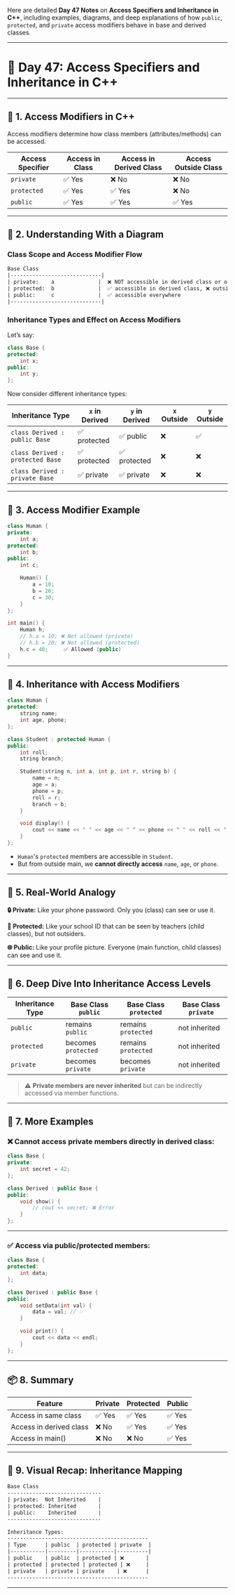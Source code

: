 Here are detailed **Day 47 Notes** on **Access Specifiers and Inheritance in C++**, including examples, diagrams, and deep explanations of how `public`, `protected`, and `private` access modifiers behave in base and derived classes.

---

# 📘 **Day 47: Access Specifiers and Inheritance in C++**

---

## 🔐 **1. Access Modifiers in C++**
Access modifiers determine how class members (attributes/methods) can be accessed.

| Access Specifier | Access in Class | Access in Derived Class | Access Outside Class |
|------------------|------------------|--------------------------|-----------------------|
| `private`        | ✅ Yes           | ❌ No                    | ❌ No                 |
| `protected`      | ✅ Yes           | ✅ Yes                   | ❌ No                 |
| `public`         | ✅ Yes           | ✅ Yes                   | ✅ Yes                |

---

## 🧠 **2. Understanding With a Diagram**

### Class Scope and Access Modifier Flow

```txt
Base Class
|-----------------------------|
| private:    a              |  ❌ NOT accessible in derived class or outside
| protected:  b              |  ✅ accessible in derived class, ❌ outside
| public:     c              |  ✅ accessible everywhere
|-----------------------------|
```

### Inheritance Types and Effect on Access Modifiers

Let’s say:

```cpp
class Base {
protected:
    int x;
public:
    int y;
};
```

Now consider different inheritance types:

| Inheritance Type     | `x` in Derived | `y` in Derived | `x` Outside | `y` Outside |
|----------------------|----------------|----------------|-------------|-------------|
| `class Derived : public Base`    | ✅ protected   | ✅ public     | ❌           | ✅           |
| `class Derived : protected Base` | ✅ protected   | ✅ protected  | ❌           | ❌           |
| `class Derived : private Base`   | ✅ private     | ✅ private    | ❌           | ❌           |

---

## 🧪 **3. Access Modifier Example**

```cpp
class Human {
private:
    int a;
protected:
    int b;
public:
    int c;

    Human() {
        a = 10;
        b = 20;
        c = 30;
    }
};

int main() {
    Human h;
    // h.a = 10; ❌ Not allowed (private)
    // h.b = 20; ❌ Not allowed (protected)
    h.c = 40;     ✅ Allowed (public)
}
```

---

## 🧬 **4. Inheritance with Access Modifiers**

```cpp
class Human {
protected:
    string name;
    int age, phone;
};

class Student : protected Human {
public:
    int roll;
    string branch;

    Student(string n, int a, int p, int r, string b) {
        name = n;
        age = a;
        phone = p;
        roll = r;
        branch = b;
    }

    void display() {
        cout << name << " " << age << " " << phone << " " << roll << " " << branch << endl;
    }
};
```

- `Human`'s `protected` members are accessible in `Student`.
- But from outside main, we **cannot directly access** `name`, `age`, or `phone`.

---

## 🧾 **5. Real-World Analogy**

**🔒 Private:** Like your phone password. Only you (class) can see or use it.

**🔐 Protected:** Like your school ID that can be seen by teachers (child classes), but not outsiders.

**🌐 Public:** Like your profile picture. Everyone (main function, child classes) can see and use it.

---

## 🧱 **6. Deep Dive Into Inheritance Access Levels**

| Inheritance Type | Base Class `public` | Base Class `protected` | Base Class `private` |
|------------------|---------------------|--------------------------|------------------------|
| `public`         | remains `public`    | remains `protected`     | not inherited         |
| `protected`      | becomes `protected` | remains `protected`     | not inherited         |
| `private`        | becomes `private`   | becomes `private`       | not inherited         |

> ⚠️ **Private members are never inherited** but can be indirectly accessed via member functions.

---

## 🔧 **7. More Examples**

### ❌ Cannot access private members directly in derived class:

```cpp
class Base {
private:
    int secret = 42;
};

class Derived : public Base {
public:
    void show() {
        // cout << secret; ❌ Error
    }
};
```

---

### ✅ Access via public/protected members:

```cpp
class Base {
protected:
    int data;
};

class Derived : public Base {
public:
    void setData(int val) {
        data = val; // ✅
    }

    void print() {
        cout << data << endl;
    }
};
```

---

## 📦 **8. Summary**

| Feature        | Private | Protected | Public |
|----------------|---------|-----------|--------|
| Access in same class | ✅ Yes | ✅ Yes | ✅ Yes |
| Access in derived class | ❌ No | ✅ Yes | ✅ Yes |
| Access in main() | ❌ No | ❌ No | ✅ Yes |

---

## 🧩 **9. Visual Recap: Inheritance Mapping**

```txt
Base Class
------------------------------
| private:  Not Inherited    |
| protected: Inherited       |
| public:    Inherited       |
------------------------------

Inheritance Types:
---------------------------------------------
| Type      | public  | protected | private  |
|-----------|---------|-----------|----------|
| public    | public  | protected | ❌       |
| protected | protected | protected | ❌     |
| private   | private | private    | ❌      |
---------------------------------------------
```

---
